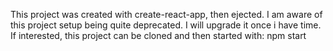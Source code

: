 This project was created with create-react-app, then ejected.
I am aware of this project setup being quite deprecated. I will upgrade it once i have time.
If interested, this project can be cloned and then started with: npm start  
